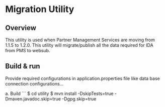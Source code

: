 # Migration Utility

## Overview

This utility is used when Partner Management Services are moving from 1.1.5 to 1.2.0. This utility will migrate/publish all the data required for IDA from PMS to websub.

## Build & run 

Provide required configurations in application.properties file like data base connection configurations...

a. Build
    ```
    $ cd utility
    $ mvn install -DskipTests=true -Dmaven.javadoc.skip=true -Dgpg.skip=true


